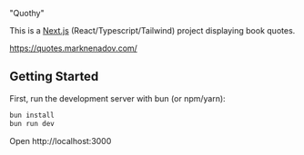 "Quothy"

This is a [Next.js](https://nextjs.org) (React/Typescript/Tailwind) project displaying book quotes.

https://quotes.marknenadov.com/

## Getting Started

First, run the development server with bun (or npm/yarn):

```bash
bun install
bun run dev
```

Open http://localhost:3000